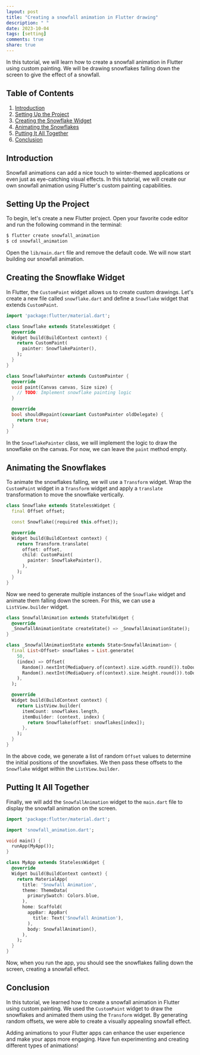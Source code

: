 ```yaml
---
layout: post
title: "Creating a snowfall animation in Flutter drawing"
description: " "
date: 2023-10-04
tags: [setting]
comments: true
share: true
---
```


In this tutorial, we will learn how to create a snowfall animation in Flutter using custom painting. We will be drawing snowflakes falling down the screen to give the effect of a snowfall.

## Table of Contents
1. [Introduction](#introduction)
2. [Setting Up the Project](#setting-up-the-project)
3. [Creating the Snowflake Widget](#creating-the-snowflake-widget)
4. [Animating the Snowflakes](#animating-the-snowflakes)
5. [Putting It All Together](#putting-it-all-together)
6. [Conclusion](#conclusion)

## Introduction <a name="introduction"></a>

Snowfall animations can add a nice touch to winter-themed applications or even just as eye-catching visual effects. In this tutorial, we will create our own snowfall animation using Flutter's custom painting capabilities.

## Setting Up the Project <a name="setting-up-the-project"></a>

To begin, let's create a new Flutter project. Open your favorite code editor and run the following command in the terminal:

```python
$ flutter create snowfall_animation
$ cd snowfall_animation
```

Open the `lib/main.dart` file and remove the default code. We will now start building our snowfall animation.

## Creating the Snowflake Widget <a name="creating-the-snowflake-widget"></a>

In Flutter, the `CustomPaint` widget allows us to create custom drawings. Let's create a new file called `snowflake.dart` and define a `Snowflake` widget that extends `CustomPaint`.

```dart
import 'package:flutter/material.dart';

class Snowflake extends StatelessWidget {
  @override
  Widget build(BuildContext context) {
    return CustomPaint(
      painter: SnowflakePainter(),
    );
  }
}

class SnowflakePainter extends CustomPainter {
  @override
  void paint(Canvas canvas, Size size) {
    // TODO: Implement snowflake painting logic
  }

  @override
  bool shouldRepaint(covariant CustomPainter oldDelegate) {
    return true;
  }
}
```

In the `SnowflakePainter` class, we will implement the logic to draw the snowflake on the canvas. For now, we can leave the `paint` method empty.

## Animating the Snowflakes <a name="animating-the-snowflakes"></a>

To animate the snowflakes falling, we will use a `Transform` widget. Wrap the `CustomPaint` widget in a `Transform` widget and apply a `translate` transformation to move the snowflake vertically.

```dart
class Snowflake extends StatelessWidget {
  final Offset offset;

  const Snowflake({required this.offset});

  @override
  Widget build(BuildContext context) {
    return Transform.translate(
      offset: offset,
      child: CustomPaint(
        painter: SnowflakePainter(),
      ),
    );
  }
}
```

Now we need to generate multiple instances of the `Snowflake` widget and animate them falling down the screen. For this, we can use a `ListView.builder` widget.

```dart
class SnowfallAnimation extends StatefulWidget {
  @override
  _SnowfallAnimationState createState() => _SnowfallAnimationState();
}

class _SnowfallAnimationState extends State<SnowfallAnimation> {
  final List<Offset> snowflakes = List.generate(
    50,
    (index) => Offset(
      Random().nextInt(MediaQuery.of(context).size.width.round()).toDouble(),
      Random().nextInt(MediaQuery.of(context).size.height.round()).toDouble(),
    ),
  );

  @override
  Widget build(BuildContext context) {
    return ListView.builder(
      itemCount: snowflakes.length,
      itemBuilder: (context, index) {
        return Snowflake(offset: snowflakes[index]);
      },
    );
  }
}
```

In the above code, we generate a list of random `Offset` values to determine the initial positions of the snowflakes. We then pass these offsets to the `Snowflake` widget within the `ListView.builder`.

## Putting It All Together <a name="putting-it-all-together"></a>

Finally, we will add the `SnowfallAnimation` widget to the `main.dart` file to display the snowfall animation on the screen.

```dart
import 'package:flutter/material.dart';

import 'snowfall_animation.dart';

void main() {
  runApp(MyApp());
}

class MyApp extends StatelessWidget {
  @override
  Widget build(BuildContext context) {
    return MaterialApp(
      title: 'Snowfall Animation',
      theme: ThemeData(
        primarySwatch: Colors.blue,
      ),
      home: Scaffold(
        appBar: AppBar(
          title: Text('Snowfall Animation'),
        ),
        body: SnowfallAnimation(),
      ),
    );
  }
}
```

Now, when you run the app, you should see the snowflakes falling down the screen, creating a snowfall effect.

## Conclusion <a name="conclusion"></a>

In this tutorial, we learned how to create a snowfall animation in Flutter using custom painting. We used the `CustomPaint` widget to draw the snowflakes and animated them using the `Transform` widget. By generating random offsets, we were able to create a visually appealing snowfall effect.

Adding animations to your Flutter apps can enhance the user experience and make your apps more engaging. Have fun experimenting and creating different types of animations!